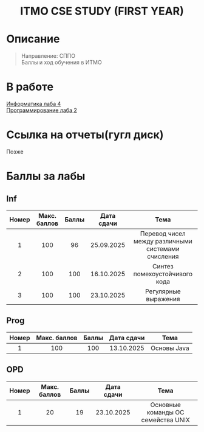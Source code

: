 <h1 align=center> ITMO CSE STUDY  (FIRST YEAR) </h1>

# Описание
> Направление: СППО  
> Баллы и ход обучения в ИТМО

# В работе
[Информатика лаба 4](https://github.com/dxunvrs/ITMO/tree/inf-lab4/Inf)  
[Программирование лаба 2](https://github.com/dxunvrs/ITMO/tree/prog-lab2/Prog)

# Ссылка на отчеты(гугл диск)
Позже

# Баллы за лабы
## Inf
|Номер|Макс. баллов|Баллы|Дата сдачи|Тема|  
|:-:|:-:|:-:|:-:|:-:|
|1|100|96|25.09.2025|Перевод чисел между различными системами счисления|
|2|100|100|16.10.2025|Синтез помехоустойчивого кода|
|3|100|100|23.10.2025|Регулярные выражения|
## Prog
|Номер|Макс. баллов|Баллы|Дата сдачи|Тема|  
|:-:|:-:|:-:|:-:|:-:|
|1|100|100|13.10.2025|Основы Java|
## OPD
|Номер|Макс. баллов|Баллы|Дата сдачи|Тема|  
|:-:|:-:|:-:|:-:|:-:|
|1|20|19|23.10.2025|Основные команды OC семейства UNIX|
